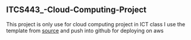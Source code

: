 ## ITCS443_-Cloud-Computing-Project

This project is only use for cloud computing project in ICT class
I use the template from [source](https://nicepage.com/html-templates) and push into github for deploying on aws
 
 
